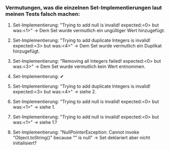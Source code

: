 ### Vermutungen, was die einzelnen Set-Implementierungen laut meinen Tests falsch machen:

1. Set-Implementierung: "Trying to add null is invalid! expected:<0> but was:<1>"
   → Dem Set wurde vermutlich ein ungültiger Wert hinzugefügt.

2. Set-Implementierung: "Trying to add duplicate Integers is invalid! expected:<3> but was:<4>"
   → Dem Set wurde vermutlich ein Duplikat hinzugefügt.

3. Set-Implementierung: "Removing all Integers failed! expected:<0> but was:<3>"
   → Dem Set wurde vermutlich kein Wert entnommen.

4. Set-Implementierung: ✔

5. Set-Implementierung: "Trying to add duplicate Integers is invalid! expected:<3> but was:<4>"
   → siehe 2.

6. Set-Implementierung: "Trying to add null is invalid! expected:<0> but was:<1>"
   → siehe 1.

7. Set-Implementierung: "Trying to add null is invalid! expected:<0> but was:<1>"
   → siehe 1.?

8. Set-Implementierung: "NullPointerException: Cannot invoke "Object.toString()" because "<parameter1>" is null"
   → Set<parameter1> deklariert aber nicht initialisiert?